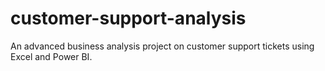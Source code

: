# customer-support-analysis
An advanced business analysis project on customer support tickets using Excel and Power BI.
